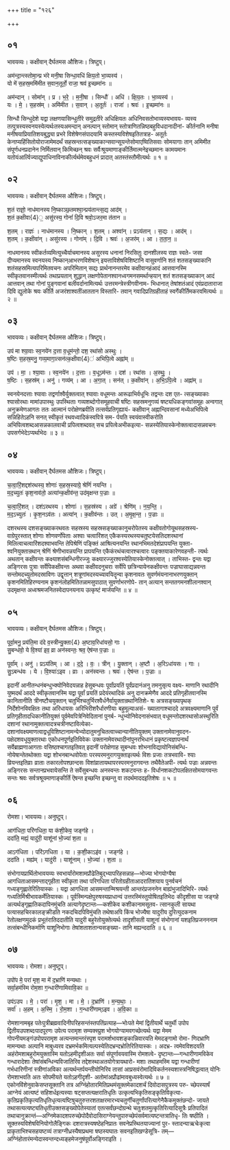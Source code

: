 +++
title = "१२६"

+++


## ०१
भावयव्यः। कक्षीवान् दैर्घतमस औशिजः। त्रिष्टुप्।

अम॑न्दा॒न्त्स्तोमा॒न्प्र भ॑रे मनी॒षा सिन्धा॒वधि॑ क्षिय॒तो भा॒व्यस्य॑ ।  
यो मे॑ स॒हस्र॒ममि॑मीत स॒वान॒तूर्तो॒ राजा॒ श्रव॑ इ॒च्छमा॑नः ॥

अम॑न्दान् । सोमा॑न् । प्र । भ॒रे॒ । म॒नी॒षा । सिन्धौ॑ । अधि॑ । क्षि॒य॒तः । भा॒व्यस्य॑ ।  
यः । मे॒ । स॒हस्र॑म् । अमि॑मीत । स॒वान् । अ॒तूर्तः॑ । राजा॑ । श्रवः॑ । इ॒च्छमा॑नः ॥

सिन्धौ सिन्धुदेशे यद्वा लक्षणयासिन्धुतीरे समुद्रतीरे अधिक्षियतः अधिनिवसतोभाव्यस्यभावय- व्यस्य तत्पुत्रस्यस्वनयस्येत्यर्थःतस्यअमन्दान् अनल्पान् स्तोमान् स्तोत्राणितन्निष्ठबहुविधदानादीनां- कीर्तनानि मनीषा मनीषयाप्रियातिशयबुद्ध्या प्रभरे विशेषेणसंपादयामि कस्तस्यविशेषइतितत्राह- अतूर्तः केनाप्यहिंसितोयोराजामेमदर्थं सहस्रन्तत्सङ्ख्याकान्सवान्सूयन्तेसोमाएष्वितिसवाः सोमयागाः तान् अमिमीत संपूर्णधनप्रदानेन निर्मितवान् किमिच्छन् श्रवः सर्वैःश्रूयमाणाङ्कीर्तिमात्मनेइच्छमानः कामयमानः यतोयंआर्त्विज्याद्युपाधिनाविनाकीर्त्यर्थमेवबहुधनं प्रादात् अतस्तंस्तौमीत्यर्थः ॥ १ ॥

## ०२
भावयव्यः। कक्षीवान् दैर्घतमस औशिजः। त्रिष्टुप्।

श॒तं राज्ञो॒ नाध॑मानस्य नि॒ष्काञ्छ॒तमश्वा॒न्प्रय॑तान्त्स॒द्य आद॑म् ।  
श॒तं क॒क्षीवा{4}॒ असु॑रस्य॒ गोनां॑ दि॒वि श्रवो॒ऽजर॒मा त॑तान ॥

श॒तम् । राज्ञः॑ । नाध॑मानस्य । नि॒ष्कान् । श॒तम् । अश्वा॑न् । प्रऽय॑तान् । स॒द्यः । आद॑म् ।  
श॒तम् । क॒क्षीवा॑न् । असु॑रस्य । गोना॑म् । दि॒वि । श्रवः॑ । अ॒जर॑म् । आ । त॒ता॒न॒ ॥

नाधमानस्य स्वीकर्तव्यमित्युच्चैर्याचमानस्य असुरस्य धनानां निरसितुः दानशीलस्य राज्ञः स्वते- जसा दीप्यमानस्य स्वनयस्य निष्कान्आभरणविशेषान् इयत्ताविशेषविशिष्टानि वासुवर्णानि शतं शतसङ्ख्याकानि शतंसहस्रमित्यपरिमितवचनः अपरिमितान् सद्यः प्रार्थनानन्तरमेव कक्षीवानहंआदं आत्तवानस्मि स्वीकृतवानस्मीत्यर्थः तथाप्रयतान् शुद्धान् लक्षणोपेतानश्वानध्वगमनसमर्थान्हयान् शतं शतसङ्ख्याकान् आदं आत्तवान् तथा गोनां पुङ्गवानां बलीवर्दानामित्यर्थः उत्तरमन्त्रेस्त्रीगवीनाम- भिधानात् तेषांशतंआदं एवंप्रदाताराजा दिवि द्युलोके श्रवः कीर्ति अजरंशाश्वतींआततान विस्तारि- तवान् गवादिप्रतिग्रहीताहं स्वर्गेकीर्तिमकरवमित्यर्थः ॥ २ ॥

## ०३
भावयव्यः। कक्षीवान् दैर्घतमस औशिजः। त्रिष्टुप्।

उप॑ मा श्या॒वाः स्व॒नये॑न द॒त्ता व॒धूम॑न्तो॒ दश॒ रथा॑सो अस्थुः ।  
ष॒ष्टिः स॒हस्र॒मनु॒ गव्य॒मागा॒त्सन॑त्क॒क्षीवा{4}॑ अभिपि॒त्वे अह्ना॑म् ॥

उप॑ । मा॒ । श्या॒वाः । स्व॒नये॑न । द॒त्ताः । व॒धूऽम॑न्तः । दश॑ । रथा॑सः । अ॒स्थुः॒ ।  
ष॒ष्टिः । स॒हस्र॑म् । अनु॑ । गव्य॑म् । आ । अ॒गा॒त् । सन॑त् । क॒क्षीवा॑न् । अ॒भि॒ऽपि॒त्वे । अह्ना॑म् ॥

स्वनयेनदत्ताः श्यावाः तद्वर्णाश्वैर्युक्तत्वात् श्यावाः वधूमन्तः आरूढाभिर्वधूभिः तद्वन्तः दश एत- त्सङ्ख्याकाः श्यासोरथाः मामांउपास्थुः उपस्थिताः गव्यशब्दोगोसमूहवाची षष्टिः सहस्रमनुगव्यं षष्ट्यधिकङ्गवांसमूहः अन्वगात् अनुक्रमेणआगतः ततः आत्मानं परोक्षेणब्रवीति तत्सर्वंप्रतिगृह्यायं- कक्षीवान् अह्नान्दिवसानां मध्येअभिपित्वे सन्निहितेऽहनि सनत् स्वीकृतं रथवध्वादिकंस्वपित्रे सम- र्पयति स्वयंवास्वीकरोति अभिपित्वशब्दआसन्नकालवाची प्रपित्वशब्दवत् सच प्रपित्वेअभीकइत्या- सन्नस्येतियास्केनोक्तत्वादासन्नवचनः उपसर्गभेदेऽप्यर्थाभेदः ॥ ३ ॥

## ०४
भावयव्यः। कक्षीवान् दैर्घतमस औशिजः। त्रिष्टुप्।

च॒त्वा॒रिं॒शद्दश॑रथस्य॒ शोणाः॑ स॒हस्र॒स्याग्रे॒ श्रेणिं॑ नयन्ति ।  
म॒द॒च्युतः॑ कृश॒नाव॑तो॒ अत्या॑न्क॒क्षीव॑न्त॒ उद॑मृक्षन्त प॒ज्राः ॥

च॒त्वा॒रिं॒शत् । दश॑ऽरथस्य । शोणाः॑ । स॒हस्र॑स्य । अग्रे॑ । श्रेणि॑म् । न॒य॒न्ति॒ ।  
म॒द॒ऽच्युतः॑ । कृ॒श॒नऽव॑तः । अत्या॑न् । क॒क्षीव॑न्तः । उत् । अ॒मृ॒क्ष॒न्त॒ । प॒ज्राः ॥

दशरथस्य दशसङ्ख्याकरथवतः सहस्रस्य सहस्रसङ्ख्याकानुचरोपेतस्य कक्षीवतोगोयूथसहस्रस्य- वाग्रेपुरस्तात् शोणाः शोणवर्णोपेताः अश्वाः चत्वारिंशत् एकैकस्यरथस्यचतुष्टयेसतिदशरथानां मिलित्वाचत्वारिंशदश्वाभवन्ति तेपिश्रेणिं पङ्क्तिं आश्रित्यनयन्ति रथानभिमतदेशंप्रापयन्ति युक्ता- श्वनियुक्तान्रथान् श्रेणिं श्रेणीभावन्नयन्ति प्रापयन्ति एकैकंरथंचत्वारश्चत्वारः पङ्क्तयाकारेणवहन्ती- त्यर्थः अथतान् कक्षीवन्तः कक्ष्याशसंबन्धिनीरज्जुः कक्ष्यारज्जुरश्वस्येतियास्केनोक्तत्वात् । ताभिस्त- द्वन्तः यद्वा अङ्गिरसः पुत्राः सर्वेपिकक्षीवन्तः अथवा कक्षीवदनुचराः सर्वेपि छत्रिन्यायेनकक्षीवन्तः पज्राघासाद्यन्नवन्तः सन्तोमदच्युतोमदस्राविणः उद्वृत्तान् शत्रूणांमदस्यच्यावयितॄन्वा कृशनावतः सुवर्णमंयनानाभरणयुक्तान् कृशनमितिहिरण्यनाम कृशनंलोहमितितन्नामसुपाठात् सुवर्णाभरणोपे- तान् अत्यान् सन्ततगमनशीलानश्वान् उदमृक्षन्त अध्वश्रमजनितस्वेदापनयनाय उत्कृष्टं मार्जयन्ति ॥ ४ ॥

## ०५
भावयव्यः। कक्षीवान् दैर्घतमस औशिजः। त्रिष्टुप्।

पूर्वा॒मनु॒ प्रय॑ति॒मा द॑दे व॒स्त्रीन्यु॒क्ता{4} अ॒ष्टाव॒रिधा॑यसो॒ गाः ।  
सु॒बन्ध॑वो॒ ये वि॒श्या॑ इव॒ व्रा अन॑स्वन्तः॒ श्रव॒ ऐष॑न्त प॒ज्राः ॥

पूर्वा॑म् । अनु॑ । प्रऽय॑तिम् । आ । द॒दे॒ । वः॒ । त्रीन् । यु॒क्तान् । अ॒ष्टौ । अ॒रिऽधा॑यसः । गाः ।  
सु॒ऽबन्ध॑वः । ये । वि॒श्याः॑ऽइव । व्राः । अन॑स्वन्तः । श्रवः॑ । ऐष॑न्त । प॒ज्राः ॥

इदानीं आनीतन्धनंबन्धुभ्क्योनिवेदयन्नाह हेसुबन्धवः पूर्वांप्रयतिं पूर्वंप्रदानंअनु तमनुसृत्य वक्ष्य- माणानि रथादीनि युष्मदर्थं आददे स्वीकृतवानस्मि यद्वा पूर्वां प्रयतिं प्रदेयंरथादिकं अनु दानक्रमेणैव आददे प्रतिगृहीतवानस्मि कानितानीति त्रीनष्टौचयुक्तान् चतुर्भिश्चतुर्भिरश्वैर्धनैर्वायुक्तान्रथानितिशे- षः अत्रसङ्ख्यापृथक् निर्देशोनविवक्षितः तथा अरिधायसः अरिभिरीशरैर्धारणीयाः बहुमूल्याअसं- ख्यातागाश्चाददे अत्रवक्ष्यमाणानि पूर्वं प्रतिगृहीतादधिकानीतियुक्तं पूर्वमेवपित्रेनिवेदितानां पुनर्ब- न्धुभ्योनिवेदनासंभवात् वधूमन्तोदशरथासोअस्थुरिति दशानां रथानामुक्तत्वादत्रचत्रीनष्टावित्येका- दशानांवक्ष्यमाणत्वाद्वधूविशिष्टानामन्येभ्योदातुमनुचितत्वाच्चान्यानीतियुक्तम् उक्तानामेवानुवदन- पक्षेदशवधूयुक्तारथाः एकोधनपूर्णइतिविवेकः उक्तानामेवरथादीनांपुनरभिधानं प्रकृष्टत्वज्ञापनार्थं सर्वेब्राह्मणाआगताः वसिष्ठश्चागतइतिवत् इदानीं परोक्षेणाह सुबन्धवः शोभनाविद्यायोनिसंबन्धि- नोयेषान्तेतथोक्ताः यद्वा शोभनबान्धवोपेताः परस्परमनुरागयुक्ताइत्यर्थः विशः प्रजाः तत्रभवावि- श्याः व्रियन्तइतिव्राः व्राताः तकारलोपश्छान्दसः विशांव्रातायथापरस्परमनुरागवन्तः तथैवैतेअपी- त्यर्थः पज्राः अन्नवन्तः अङ्गिरसः सन्तानप्रभवायेसन्ति ते सर्वेसुबन्धवः अनस्वन्तः शकटवन्तः ह- विर्धानशकटोपलक्षितसोमयागवन्तः सन्तः श्रवः सर्वत्रश्रूयमाणाङ्कीर्तिं ऎषन्त इच्छन्ति इच्छन्तु वा तदर्थमाददइतिशेषः ॥ ५ ॥

## ०६
रोमशा। भावयव्यः। अनुष्टुप्।

आग॑धिता॒ परि॑गधिता॒ या क॑शी॒केव॒ जङ्ग॑हे ।  
ददा॑ति॒ मह्यं॒ यादु॑री॒ याशू॑नां भो॒ज्या॑ श॒ता ॥

आऽग॑धिता । परि॑ऽगधिता । या । क॒शी॒काऽइ॑व । जङ्ग॑हे ।  
ददा॑ति । मह्य॑म् । यादु॑री । याशू॑नाम् । भो॒ज्या॑ । श॒ता ॥

संभोगायप्रार्थितोभावयव्यः स्वभार्यांरोमशामप्रौढेतिबुद्भ्यापरिहसन्नाह—भोज्या भोगयोग्यैषा आगधिताआसमन्ताद्गृहीता स्वीकृता तथा परिगधिता परितोग्रहीताआदरातिशयाय पुनर्वचनं गध्यङ्गृह्णातेरितियास्कः । यद्वा आगधिता आसमन्तान्मिश्रयन्ती आन्तरंप्रजननेन बाह्यंभुजादिभिरि- त्यर्थः गध्यतिर्मिश्रीभावकर्मेतियास्कः । पूर्वस्मिन्पक्षेपुरुषस्यप्राधान्यं उत्तरस्मिंस्तुयोषितइतिभेदः कीदृशीसा या जङ्गहे अत्यर्थङ्गृह्णातिकदापिनमुंचति अत्यागेदृष्टान्तः—कशीकेव कशीकानामसूतव- त्सानकुली सायथा पत्यासहचिरकालङ्क्रीडति नकदचिदपिविमुंचति तथेषाअपि किंच भोज्यैषा यादुरीय दुरित्युदकनाम रेतोलक्षणमुदकं प्रभूतंरातिददातीति यादुरी बहुरेतोयुक्तेत्यर्थः तादृशीसती याशूनां संभोगानां यशइतिप्रजनननाम तत्संबन्धीनिकर्माणि याशूनिभोगाः तेषांशताशतान्यसङ्ख्या- तानि मह्यन्ददाति ॥ ६ ॥

## ०७
भावयव्यः। रोमशा। अनुष्टुप्।

उपो॑प मे॒ परा॑ मृश॒ मा मे॑ द॒भ्राणि॑ मन्यथाः ।  
सर्वा॒हम॑स्मि रोम॒शा ग॒न्धारी॑णामिवावि॒का ॥

उप॑ऽउप । मे॒ । परा॑ । मृ॒श॒ । मा । मे॒ । द॒भ्राणि॑ । म॒न्य॒थाः॒ ।  
सर्वा॑ । अ॒हम् । अ॒स्मि॒ । रो॒म॒शा । ग॒न्धारी॑णाम्ऽइव । अ॒वि॒का ॥

रोमशानामबृह पतेःपुत्रीब्रह्मवादिनीपरिहसन्तंस्तपतिंप्रत्याह—भोःपते मेमां द्वितीयार्थे चतुर्थी उपोप द्वितीयउपशब्दःपादपूरणः उपेत्य परामृश सम्यक्स्प्रुश भोगयोग्यामवगच्छेत्यर्थः यद्वा मेमम गोपनीयमङ्गंउपोपपरामृश अत्यन्तमान्तरंस्पृश परामर्शभावशङ्कान्निवारयति मेमदङ्गामो रोमा- णिदभ्राणि मामन्यथाः अल्पानि माबुध्यरव दभ्रमर्भकमित्यल्पस्येतिदभ्रन्दभ्रोतिरितियास्कः । अदभ्र- त्वमेवविशदयति अहंरोमशाबहुरोमयुक्तास्मि यतोऽहमीदृशीअतः सर्वा संपूर्णावयवास्मि रोमशत्वे- दृष्टान्तः—गन्धारीणामविकेव गन्धारादेशाः तेषांसंबन्धिन्यविजातिरिव तद्देशस्थाअतयोगेत्रायथारो- मशाः तथाहमस्मि यद्वा गन्धारीणां गर्भधारिणीनां स्त्रीणांअविका अत्यर्थन्तर्पयन्तीयोनिरिव तासां आप्रसवंरोमादिविकर्तनस्यशास्त्रनिषिद्धत्वात् योनिः रोमशाभवति अतः सोपमीयते यतोऽहगीदृशी- अतोमांअप्रौढांमावबुध्यस्वेत्यर्थः ॥ ७ ॥एकोनविंशेनुवाकेसप्तसूक्तानि तत्र अग्निंहोतारमितिप्रथमंसूक्तमेकादशर्चं दिवोदासपुत्रस्य परु- च्छेपस्यार्षं आग्नेयं आत्यष्टं सहिशर्धइत्यस्याः षट्सप्तत्यक्षरातिधृतिः उत्कृत्यभिकृतिसङ्कृतिविकृत्या- कृतिप्रकृतिकृत्यतिधृतिधृत्यत्यष्टिषुचतुरुत्तरशताक्षरमारभ्यचतुर्णींचतुर्णांपरित्यागेनैकैकमुक्तंछन्दो- जायते तथासत्यत्यष्ट्यतिधृतीउक्तसङ्ख्योपेतेस्यातां एतत्सर्वंछन्दोग्रन्थे चतुःशतमुत्कृतिरित्यादिसूत्रैः प्रतिपादितं तथाचानुक्रान्तं—अग्निमेकादशपरुच्छेपोदैवोदासिराग्नेयन्तुपारुच्छेपंसर्वमात्यष्टन्तत्रातिधृ- तिः षष्ठीति । सूक्तस्यविशेषविनियोगोलैङ्गिकः दशरात्रस्यषष्ठेहनिप्रातः सवनेप्रस्थितयाज्यानां पुर- स्तादन्याऋचेःकृत्वा प्राकृताभिश्चसहयष्टव्यं तत्राग्नीध्रस्यैषाप्रथमा षष्ठस्यघातः सवनइतिखण्डेसूत्रि- तम्—अग्निंहोतारंमन्येदास्वन्तन्दध्यङ्हमेजनुषंपूर्वोअङ्गिराइति ।
